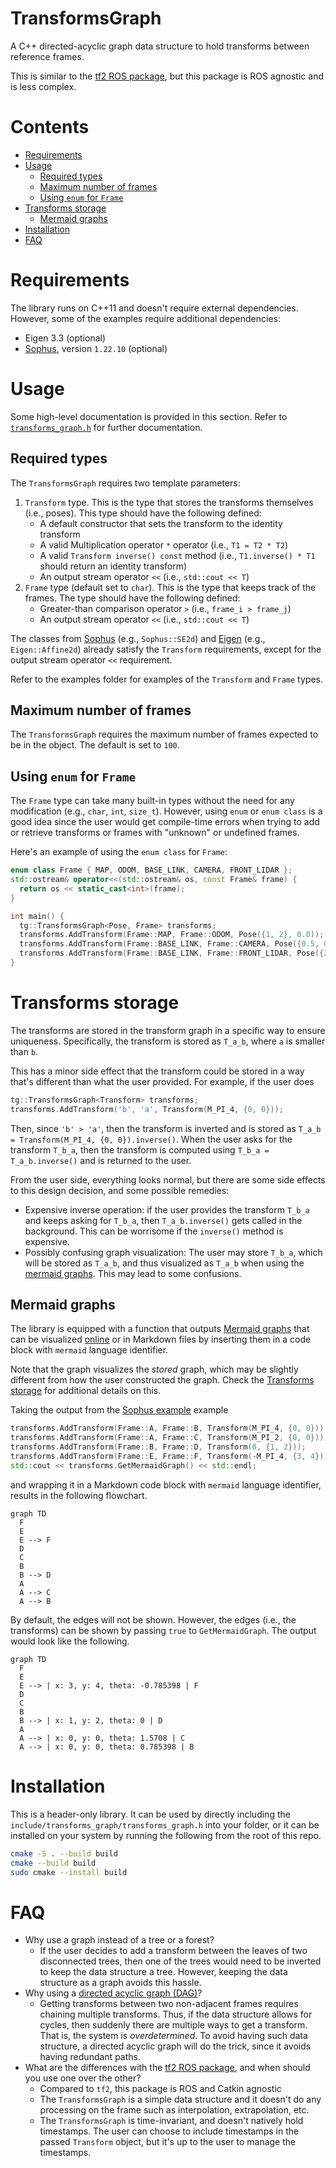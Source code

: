 # TransformsGraph
A C++ directed-acyclic graph data structure to hold transforms between reference frames.

This is similar to the [tf2 ROS package](http://wiki.ros.org/tf2), but this package is ROS agnostic and is less complex.

# Contents

<!-- vim-markdown-toc GFM -->

* [Requirements](#requirements)
* [Usage](#usage)
    * [Required types](#required-types)
    * [Maximum number of frames](#maximum-number-of-frames)
    * [Using `enum` for `Frame`](#using-enum-for-frame)
* [Transforms storage](#transforms-storage)
    * [Mermaid graphs](#mermaid-graphs)
* [Installation](#installation)
* [FAQ](#faq)

<!-- vim-markdown-toc -->

# Requirements
The library runs on C++11 and doesn't require external dependencies.
However, some of the examples require additional dependencies:
- Eigen 3.3 (optional)
- [Sophus](https://github.com/strasdat/Sophus), version `1.22.10` (optional)

# Usage
Some high-level documentation is provided in this section.
Refer to [`transforms_graph.h`](include/transforms_graph/transforms_graph.h) for further documentation.

## Required types
The `TransformsGraph` requires two template parameters:
1. `Transform` type. This is the type that stores the transforms themselves (i.e., poses). This type should have the following defined:
    - A default constructor that sets the transform to the identity transform
    - A valid Multiplication operator `*` operator (i.e., `T1 = T2 * T2`)
    - A valid `Transform inverse() const` method (i.e., `T1.inverse() * T1` should return an identity transform)
    - An output stream operator `<<` (i.e., `std::cout << T`)
2. `Frame` type (default set to `char`). This is the type that keeps track of the frames. The type should have the following defined:
    - Greater-than comparison operator `>` (i.e., `frame_i > frame_j`)
    - An output stream operator `<<` (i.e., `std::cout << T`)

The classes from [Sophus](https://github.com/strasdat/Sophus) (e.g., `Sophus::SE2d`) and [Eigen](https://eigen.tuxfamily.org/dox/group__TutorialGeometry.html) (e.g., `Eigen::Affine2d`) already satisfy the `Transform` requirements, except for the output stream operator `<<` requirement.

Refer to the examples folder for examples of the `Transform` and `Frame` types.

## Maximum number of frames
The `TransformsGraph` requires the maximum number of frames expected to be in the object.
The default is set to `100`.

## Using `enum` for `Frame`
The `Frame` type can take many built-in types without the need for any modification (e.g., `char`, `int`, `size_t`).
However, using `enum` or `enum class` is a good idea since the user would get compile-time errors when trying to add or retrieve transforms or frames with "unknown" or undefined frames.

Here's an example of using the `enum class` for `Frame`:
```c++
enum class Frame { MAP, ODOM, BASE_LINK, CAMERA, FRONT_LIDAR };
std::ostream& operator<<(std::ostream& os, const Frame& frame) {
  return os << static_cast<int>(frame);
}

int main() {
  tg::TransformsGraph<Pose, Frame> transforms;
  transforms.AddTransform(Frame::MAP, Frame::ODOM, Pose({1, 2}, 0.0));
  transforms.AddTransform(Frame::BASE_LINK, Frame::CAMERA, Pose({0.5, 0.0}, 0.0));
  transforms.AddTransform(Frame::BASE_LINK, Frame::FRONT_LIDAR, Pose({2, 1}, M_PI_4));
}
```

# Transforms storage
The transforms are stored in the transform graph in a specific way to ensure uniqueness.
Specifically, the transform is stored as `T_a_b`, where `a` is smaller than `b`.

This has a minor side effect that the transform could be stored in a way that's different than what the user provided.
For example, if the user does
```c++
tg::TransformsGraph<Transform> transforms;
transforms.AddTransform('b', 'a', Transform(M_PI_4, {0, 0}));
```
Then, since `'b' > 'a'`, then the transform is inverted and is stored as `T_a_b = Transform(M_PI_4, {0, 0}).inverse()`.
When the user asks for the transform `T_b_a`, then the transform is computed using `T_b_a = T_a_b.inverse()` and is returned to the user.

From the user side, everything looks normal, but there are some side effects to this design decision, and some possible remedies:
- Expensive inverse operation: if the user provides the transform `T_b_a` and keeps asking for `T_b_a`, then `T_a_b.inverse()` gets called in the background. This can be worrisome if the `inverse()` method is expensive.
- Possibly confusing graph visualization: The user may store `T_b_a`, which will be stored as `T_a_b`, and thus visualized as `T_a_b` when using the [mermaid graphs](#mermaid-graphs). This may lead to some confusions.

## Mermaid graphs
The library is equipped with a function that outputs [Mermaid graphs](https://mermaid.js.org/) that can be visualized [online](https://mermaid-js.github.io/mermaid-live-editor/) or in Markdown files by inserting them in a code block with `mermaid`  language identifier.

Note that the graph visualizes the *stored* graph, which may be slightly different from how the user constructed the graph.
Check the [Transforms storage](#transforms-storage) for additional details on this.

Taking the output from the [Sophus example](examples/sophus_pose_example.cpp) example
```c++
transforms.AddTransform(Frame::A, Frame::B, Transform(M_PI_4, {0, 0}));
transforms.AddTransform(Frame::A, Frame::C, Transform(M_PI_2, {0, 0}));
transforms.AddTransform(Frame::B, Frame::D, Transform(0, {1, 2}));
transforms.AddTransform(Frame::E, Frame::F, Transform(-M_PI_4, {3, 4}));
std::cout << transforms.GetMermaidGraph() << std::endl;
```
and wrapping it in a Markdown code block with `mermaid` language identifier, results in the following flowchart.

```mermaid
graph TD
  F
  E
  E --> F
  D
  C
  B
  B --> D
  A
  A --> C
  A --> B
```

By default, the edges will not be shown.
However, the edges (i.e., the transforms) can be shown by passing `true` to `GetMermaidGraph`.
The output would look like the following.
```mermaid
graph TD
  F
  E
  E --> | x: 3, y: 4, theta: -0.785398 | F
  D
  C
  B
  B --> | x: 1, y: 2, theta: 0 | D
  A
  A --> | x: 0, y: 0, theta: 1.5708 | C
  A --> | x: 0, y: 0, theta: 0.785398 | B
```

# Installation
This is a header-only library.
It can be used by directly including the `include/transforms_graph/transforms_graph.h` into your folder, or it can be installed on your system by running the following from the root of this repo.
```bash
cmake -S . --build build
cmake --build build
sudo cmake --install build
```

# FAQ
- Why use a graph instead of a tree or a forest?
    - If the user decides to add a transform between the leaves of two disconnected trees, then one of the trees would need to be inverted to keep the data structure a tree. However, keeping the data structure as a graph avoids this hassle.
- Why using a [directed acyclic graph (DAG)](https://en.wikipedia.org/wiki/Directed_acyclic_graph)?
    - Getting transforms between two non-adjacent frames requires chaining multiple transforms. Thus, if the data structure allows for cycles, then suddenly there are multiple ways to get a transform. That is, the system is *overdetermined*. To avoid having such data structure, a directed acyclic graph will do the trick, since it avoids having redundant paths.
- What are the differences with the [tf2 ROS package](http://wiki.ros.org/tf2), and when should you use one over the other?
    - Compared to `tf2`, this package is ROS and Catkin agnostic
    - The `TransformsGraph` is a simple data structure and it doesn't do any processing on the frame such as interpolation, extrapolation, etc.
    - The `TransformsGraph` is time-invariant, and doesn't natively hold timestamps. The user can choose to include timestamps in the passed `Transform` object, but it's up to the user to manage the timestamps.

